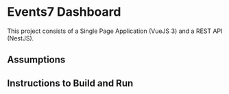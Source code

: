 # Events7 Dashboard 

This project consists of a Single Page Application (VueJS 3) and a REST API (NestJS).

## Assumptions

## Instructions to Build and Run
